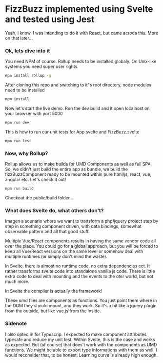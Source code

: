 # FizzBuzz implemented using Svelte and tested using Jest

Yeah, i know. I was intending to do it with React, but came acrods this.
More on that later...

### Ok, lets dive into it

You need NPM of course.
Rollup needs to be installed globaly. On Unix-like systems you need super user rights.

```bash
npm install rollup -g
```

After cloning this repo and switching to it"s root directory, node modules need to be installed

```bash
npm install
```

Now let's start the live demo. Run the dev build and it open localhost on your browser with port 5000

```bash
npm run dev
```

This is how to run our unit tests for App.svelte and FizzBuzz.svelte

```bash
npm run test
```

### Now, why Rollup?

Rollup allows us to make builds for UMD Components as well as full SPA.
So, we didn't just build the entire app as bundle, we build the fizzBuzzComponent
ready to be mounted within pure html/js, react, vue, angular etc. Let's check it out!

```bash
npm run build
```

Checkout the public/build folder...

### What does Svelte do, what others don't?

Imagen a scenario where we want to transform a php/jquery
project step by step in something component driven, with data bindings,
somewhat observable pattern and all that good stuff.

Multiple Vue/React components results in having the same vendor
code all over the place. You could go for a global approach, 
but you will be forced to keep all Vue/React versions on the same level or somehow
deal with multiple runtimes (or simply don't mind the waste).
 
In Svelte, there is almost no runtime code, no extra dependencies ect.
It rather transforms svelte code into standalone vanilla js code. 
There is little extra code to deal with mounting
and the events to the oter world, but not much more.

In Svelte the compiler is actually the framework!

These umd files are components as functions. You just point them where in the DOM they should mount,
and they work. So it's a bit like a jquery plugin from the outside, but like vue.js from the inside.

### Sidenote

I also opted in for Typescrip. I expected to make component attributes typesafe and reduce my unit test.
Within Svelte, this is the case and works as expected. But (of course) that does't work with the components as UMD functions. We might be able to export type informations with them as well. I would reconsider that, to be honest.
Learning curve is already high enough.
